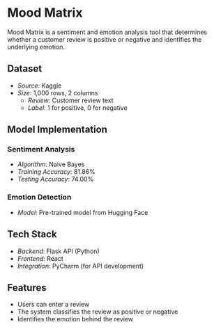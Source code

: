 # Mood Matrix

Mood Matrix is a sentiment and emotion analysis tool that determines whether a customer review is positive or negative and identifies the underlying emotion.

## Dataset
- *Source*: Kaggle
- *Size*: 1,000 rows, 2 columns
  - *Review*: Customer review text
  - *Label*: 1 for positive, 0 for negative

## Model Implementation

### Sentiment Analysis
- *Algorithm*: Naïve Bayes
- *Training Accuracy*: 81.86%
- *Testing Accuracy*: 74.00%

### Emotion Detection
- *Model*: Pre-trained model from Hugging Face

## Tech Stack
- *Backend*: Flask API (Python)
- *Frontend*: React
- *Integration*: PyCharm (for API development)

## Features
- Users can enter a review
- The system classifies the review as positive or negative
- Identifies the emotion behind the review
